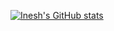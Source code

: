 [![Inesh's GitHub stats](https://github-readme-stats.vercel.app/api?username=Inesh11)](https://github.com/Inesh11/README)
